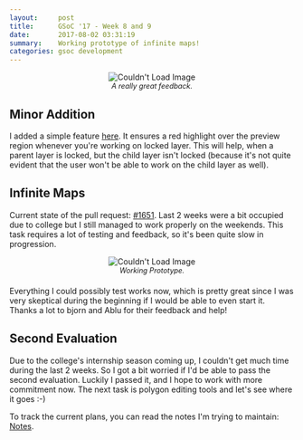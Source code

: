 ```yaml
---
layout:     post
title:      GSoC '17 - Week 8 and 9
date:       2017-08-02 03:31:19
summary:    Working prototype of infinite maps!
categories: gsoc development
---
```


<center><img src="{{ site.baseurl }}/images/second-eval.png" alt="Couldn't Load Image" /></center>
<center style="font-size: 0.9em; margin-bottom: 20px"><i>A really great feedback.</i></center>

## Minor Addition

I added a simple feature [here](https://github.com/bjorn/tiled/pull/1658). It ensures a red highlight over the preview region whenever you're working on locked layer. This will help, when a parent layer is locked, but the child layer isn't locked (because it's not quite evident that the user won't be able to work on the child layer as well).

## Infinite Maps

Current state of the pull request: [#1651](https://github.com/bjorn/tiled/pull/1651). Last 2 weeks were a bit occupied due to college but I still managed to work properly on the weekends. This task requires a lot of testing and feedback, so it's been quite slow in progression.

<center><img src="{{ site.baseurl }}/images/infinite-demo.gif" alt="Couldn't Load Image" /></center>
<center style="font-size: 0.9em; margin-bottom: 20px"><i>Working Prototype.</i></center>

Everything I could possibly test works now, which is pretty great since I was very skeptical during the beginning if I would be able to even start it. Thanks a lot to bjorn and Ablu for their feedback and help!

## Second Evaluation

Due to the college's internship season coming up, I couldn't get much time during the last 2 weeks. So I got a bit worried if I'd be able to pass the second evaluation. Luckily I passed it, and I hope to work with more commitment now. The next task is polygon editing tools and let's see where it goes :-)

To track the current plans, you can read the notes I'm trying to maintain: [Notes](https://workflowy.com/s/E6IW.NbDfz39WLJ).